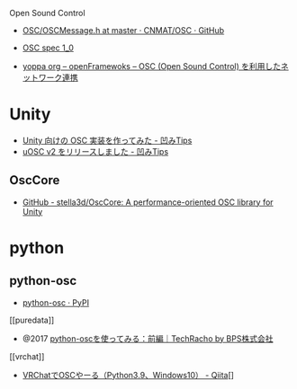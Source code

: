Open Sound Control

- [OSC/OSCMessage.h at master · CNMAT/OSC · GitHub](https://github.com/CNMAT/OSC/blob/master/OSCMessage.h)

- [OSC spec 1_0](https://ccrma.stanford.edu/groups/osc/spec-1_0.html)
- [yoppa org – openFramewoks – OSC (Open Sound Control) を利用したネットワーク連携](https://yoppa.org/ma2_10/2279.html)

# Unity
- [Unity 向けの OSC 実装を作ってみた - 凹みTips](https://tips.hecomi.com/entry/2017/08/20/193823)
- [uOSC v2 をリリースしました - 凹みTips](https://tips.hecomi.com/entry/2021/11/29/234527)

## OscCore
- [GitHub - stella3d/OscCore: A performance-oriented OSC library for Unity](https://github.com/stella3d/OscCore)

# python
## python-osc
- [python-osc · PyPI](https://pypi.org/project/python-osc/)

[[puredata]]
- @2017 [python-oscを使ってみる：前編｜TechRacho by BPS株式会社](https://techracho.bpsinc.jp/katayama-yuuki/2017_07_13/42884)

[[vrchat]]
- [VRChatでOSCやーる（Python3.9、Windows10） - Qiita](https://qiita.com/SatoshiGachiFujimoto/items/7f43954c7cbbe8c25dbe)[]
